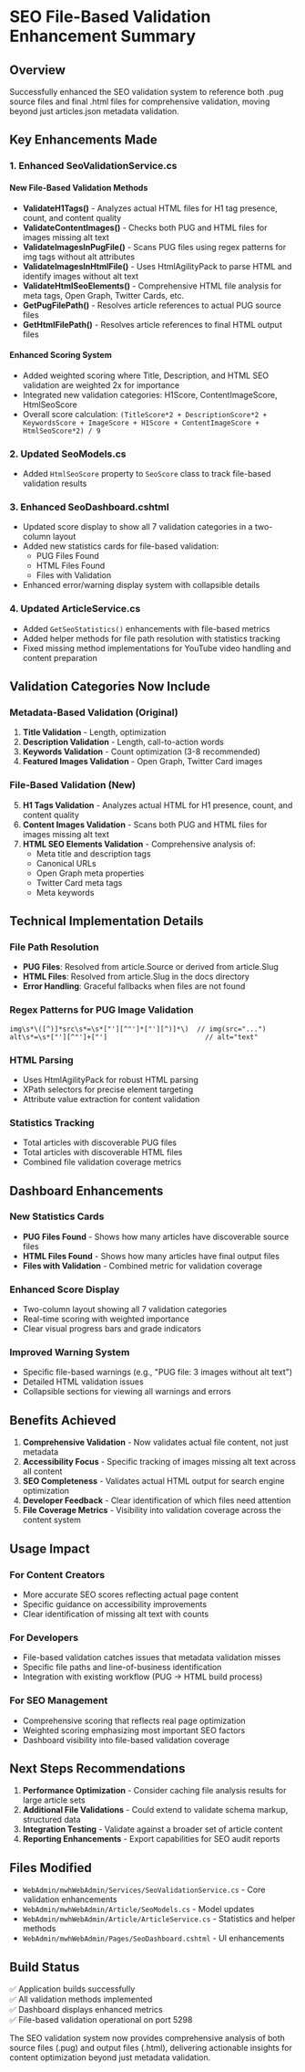 # SEO File-Based Validation Enhancement Summary

## Overview

Successfully enhanced the SEO validation system to reference both .pug source files and final .html files for comprehensive validation, moving beyond just articles.json metadata validation.

## Key Enhancements Made

### 1. Enhanced SeoValidationService.cs

#### New File-Based Validation Methods

- **ValidateH1Tags()** - Analyzes actual HTML files for H1 tag presence, count, and content quality
- **ValidateContentImages()** - Checks both PUG and HTML files for images missing alt text
- **ValidateImagesInPugFile()** - Scans PUG files using regex patterns for img tags without alt attributes
- **ValidateImagesInHtmlFile()** - Uses HtmlAgilityPack to parse HTML and identify images without alt text
- **ValidateHtmlSeoElements()** - Comprehensive HTML file analysis for meta tags, Open Graph, Twitter Cards, etc.
- **GetPugFilePath()** - Resolves article references to actual PUG source files
- **GetHtmlFilePath()** - Resolves article references to final HTML output files

#### Enhanced Scoring System

- Added weighted scoring where Title, Description, and HTML SEO validation are weighted 2x for importance
- Integrated new validation categories: H1Score, ContentImageScore, HtmlSeoScore
- Overall score calculation: `(TitleScore*2 + DescriptionScore*2 + KeywordsScore + ImageScore + H1Score + ContentImageScore + HtmlSeoScore*2) / 9`

### 2. Updated SeoModels.cs

- Added `HtmlSeoScore` property to `SeoScore` class to track file-based validation results

### 3. Enhanced SeoDashboard.cshtml

- Updated score display to show all 7 validation categories in a two-column layout
- Added new statistics cards for file-based validation:
  - PUG Files Found
  - HTML Files Found  
  - Files with Validation
- Enhanced error/warning display system with collapsible details

### 4. Updated ArticleService.cs

- Added `GetSeoStatistics()` enhancements with file-based metrics
- Added helper methods for file path resolution with statistics tracking
- Fixed missing method implementations for YouTube video handling and content preparation

## Validation Categories Now Include

### Metadata-Based Validation (Original)

1. **Title Validation** - Length, optimization
2. **Description Validation** - Length, call-to-action words
3. **Keywords Validation** - Count optimization (3-8 recommended)
4. **Featured Images Validation** - Open Graph, Twitter Card images

### File-Based Validation (New)

5. **H1 Tags Validation** - Analyzes actual HTML for H1 presence, count, and content quality
6. **Content Images Validation** - Scans both PUG and HTML files for images missing alt text
7. **HTML SEO Elements Validation** - Comprehensive analysis of:
   - Meta title and description tags
   - Canonical URLs
   - Open Graph meta properties
   - Twitter Card meta tags
   - Meta keywords

## Technical Implementation Details

### File Path Resolution

- **PUG Files**: Resolved from article.Source or derived from article.Slug
- **HTML Files**: Resolved from article.Slug in the docs directory
- **Error Handling**: Graceful fallbacks when files are not found

### Regex Patterns for PUG Image Validation

```regex
img\s*\([^)]*src\s*=\s*["'][^"']*["'][^)]*\)  // img(src="...")
alt\s*=\s*["'][^"']+["']                        // alt="text"
```

### HTML Parsing

- Uses HtmlAgilityPack for robust HTML parsing
- XPath selectors for precise element targeting
- Attribute value extraction for content validation

### Statistics Tracking

- Total articles with discoverable PUG files
- Total articles with discoverable HTML files
- Combined file validation coverage metrics

## Dashboard Enhancements

### New Statistics Cards

- **PUG Files Found** - Shows how many articles have discoverable source files
- **HTML Files Found** - Shows how many articles have final output files
- **Files with Validation** - Combined metric for validation coverage

### Enhanced Score Display

- Two-column layout showing all 7 validation categories
- Real-time scoring with weighted importance
- Clear visual progress bars and grade indicators

### Improved Warning System

- Specific file-based warnings (e.g., "PUG file: 3 images without alt text")
- Detailed HTML validation issues
- Collapsible sections for viewing all warnings and errors

## Benefits Achieved

1. **Comprehensive Validation** - Now validates actual file content, not just metadata
2. **Accessibility Focus** - Specific tracking of images missing alt text across all content
3. **SEO Completeness** - Validates actual HTML output for search engine optimization
4. **Developer Feedback** - Clear identification of which files need attention
5. **File Coverage Metrics** - Visibility into validation coverage across the content system

## Usage Impact

### For Content Creators

- More accurate SEO scores reflecting actual page content
- Specific guidance on accessibility improvements
- Clear identification of missing alt text with counts

### For Developers

- File-based validation catches issues that metadata validation misses
- Specific file paths and line-of-business identification
- Integration with existing workflow (PUG → HTML build process)

### For SEO Management

- Comprehensive scoring that reflects real page optimization
- Weighted scoring emphasizing most important SEO factors
- Dashboard visibility into file-based validation coverage

## Next Steps Recommendations

1. **Performance Optimization** - Consider caching file analysis results for large article sets
2. **Additional File Validations** - Could extend to validate schema markup, structured data
3. **Integration Testing** - Validate against a broader set of article content
4. **Reporting Enhancements** - Export capabilities for SEO audit reports

## Files Modified

- `WebAdmin/mwhWebAdmin/Services/SeoValidationService.cs` - Core validation enhancements
- `WebAdmin/mwhWebAdmin/Article/SeoModels.cs` - Model updates
- `WebAdmin/mwhWebAdmin/Article/ArticleService.cs` - Statistics and helper methods
- `WebAdmin/mwhWebAdmin/Pages/SeoDashboard.cshtml` - UI enhancements

## Build Status

✅ Application builds successfully  
✅ All validation methods implemented  
✅ Dashboard displays enhanced metrics  
✅ File-based validation operational on port 5298

The SEO validation system now provides comprehensive analysis of both source files (.pug) and output files (.html), delivering actionable insights for content optimization beyond just metadata validation.

